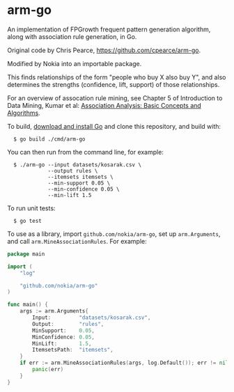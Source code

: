 # arm-go
An implementation of FPGrowth frequent pattern generation algorithm,
along with association rule generation, in Go.

Original code by Chris Pearce, https://github.com/cpearce/arm-go.

Modified by Nokia into an importable package.

This finds relationships of the form "people who buy X also buy Y",
and also determines the strengths (confidence, lift, support) of those
relationships.

For an overview of assocation rule mining,
see Chapter 5 of Introduction to Data Mining, Kumar et al:
[Association Analysis: Basic Concepts and Algorithms](https://www-users.cs.umn.edu/~kumar001/dmbook/ch5_association_analysis.pdf).

To build, [download and install Go](https://golang.org/dl/) and clone this
repository, and build with:
```
  $ go build ./cmd/arm-go
```
You can then run from the command line, for example:
```
  $ ./arm-go --input datasets/kosarak.csv \
             --output rules \
             --itemsets itemsets \
             --min-support 0.05 \
             --min-confidence 0.05 \
             --min-lift 1.5
```
To run unit tests:
```
  $ go test
```

To use as a library, import `github.com/nokia/arm-go`,
set up `arm.Arguments`, and call `arm.MineAssociationRules`.
For example:
```go
package main

import (
    "log"

    "github.com/nokia/arm-go"
)

func main() {
    args := arm.Arguments{
        Input:         "datasets/kosarak.csv",
        Output:        "rules",
        MinSupport:    0.05,
        MinConfidence: 0.05,
        MinLift:       1.5,
        ItemsetsPath:  "itemsets",
    }
    if err := arm.MineAssociationRules(args, log.Default()); err != nil {
        panic(err)
    }
}
```
